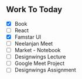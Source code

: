 ## Work To Today
- [X] Book 
- [ ] React
- [X] Famstar UI
- [ ] Neelanjan Meet
- [ ] Market - Notebook
- [ ] Designwings Lecture
- [ ] Google Meet Project
- [ ] Designwings Assignment
